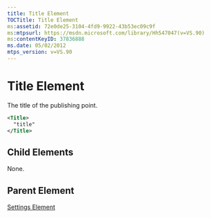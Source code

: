 ```yaml
---
title: Title Element
TOCTitle: Title Element
ms:assetid: 72e0de25-3104-4fd9-9922-43b53ec09c9f
ms:mtpsurl: https://msdn.microsoft.com/library/Hh547047(v=VS.90)
ms:contentKeyID: 37836888
ms.date: 05/02/2012
mtps_version: v=VS.90
---
```


# Title Element

The title of the publishing point.

```xml
<Title>
  "title"
</Title>
```

## Child Elements

None.

## Parent Element

[Settings Element](settings-element.md)
